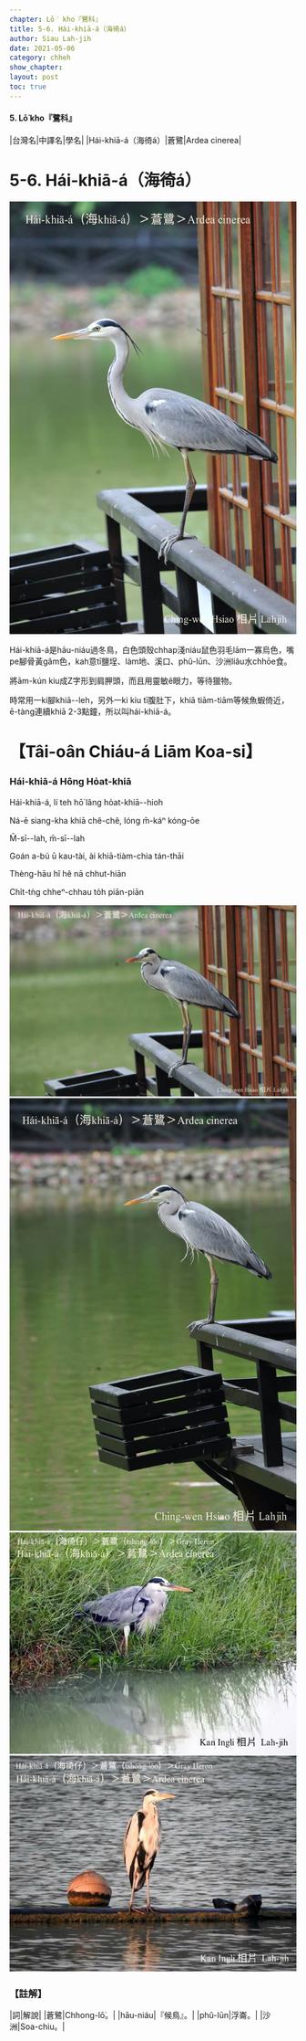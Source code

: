 ```yaml
---
chapter: Lō͘ kho『鷺科』
title: 5-6. Hái-khiā-á（海徛á）
author: Siau Lah-jih
date: 2021-05-06
category: chheh
show_chapter:
layout: post
toc: true
---
```


#### 5. Lō͘ kho『鷺科』

|台灣名|中譯名|學名|
|Hái-khiā-á（海徛á）|蒼鷺|Ardea cinerea|


# 5-6. Hái-khiā-á（海徛á）

![](../too5/05/05-6-1.Hái-khiā-á.jpg)


Hái-khiā-á是hāu-niáu過冬鳥，白色頭殼chhap淺niáu鼠色羽毛lām一寡烏色，嘴pe腳骨黃gâm色，kah意tī鹽埕、làm地、溪口、phû-lūn、沙洲liâu水chhōe食。

將ām-kún kiu成Z字形到肩胛頭，而且用靈敏ê眼力，等待獵物。

時常用一ki腳khiā--leh，另外一ki kiu tī腹肚下，khiā tiām-tiām等候魚蝦倚近，ē-tàng連續khiā 2-3點鐘，所以叫hái-khiā-á。

# 【Tâi-oân Chiáu-á Liām Koa-si】

### **Hái-khiā-á Hông Ho̍at-khiā**

Hái-khiā-á, lí teh hō͘ lâng ho̍at-khiā--hio͘h

Ná-ē siang-kha khiā chê-chê, lóng m̄-káⁿ kóng-ōe 

M̄-sī--lah, m̄-sī--lah

Goán a-bú ū kau-tài, ài khiā-tiàm-chia tán-thāi

Thèng-hāu hî hê nā chhut-hiān

Chi̍t-tǹg chheⁿ-chhau to̍h piān-piān


![](../too5/05/05-6-2.Hái-khiā-á.jpg)
![](../too5/05/05-6-3.Hái-khiā-á.jpg)
![](../too5/05/05-6-4.Hái-khiā-á.jpg)
![](../too5/05/05-6-5.Hái-khiā-á.jpg)


### 【註解】

|詞|解說|
|蒼鷺|Chhong-lō͘。|
|hāu-niáu|『候鳥』。|
|phû-lūn|浮崙。|
|沙洲|Soa-chiu。|

